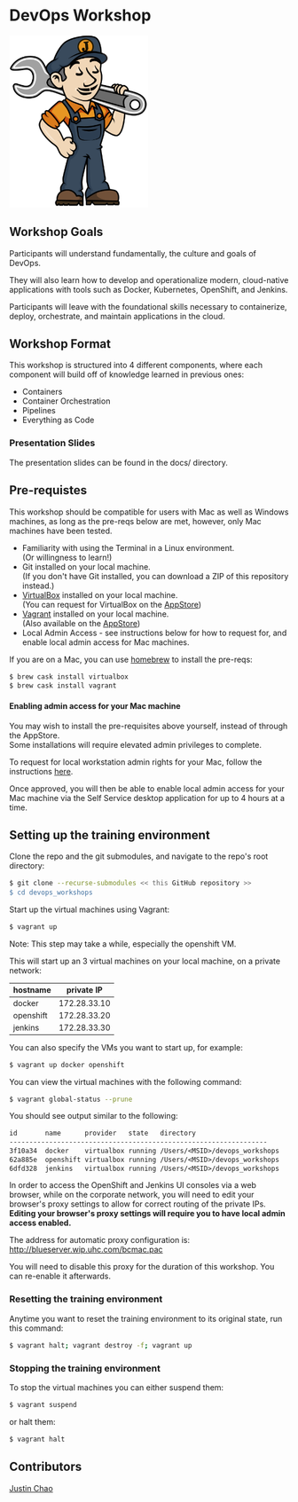 # DevOps Workshop

<img src="docs/images/jenkins_JCasC.png" width="250">

## Workshop Goals

Participants will understand fundamentally, the culture and goals of DevOps.

They will also learn how to develop and operationalize modern, 
cloud-native applications with tools such as Docker, Kubernetes, OpenShift, and Jenkins.

Participants will leave with the foundational skills necessary to 
containerize, deploy, orchestrate, and maintain applications in the cloud.


## Workshop Format
This workshop is structured into 4 different components, where each component will build off of knowledge learned in previous ones:
- Containers
- Container Orchestration
- Pipelines
- Everything as Code

### Presentation Slides
The presentation slides can be found in the docs/ directory.  


## Pre-requistes
This workshop should be compatible for users with Mac as well as Windows machines, 
as long as the pre-reqs below are met, however, only Mac machines have been tested.


- Familiarity with using the Terminal in a Linux environment.   
(Or willingness to learn!)
- Git installed on your local machine.  
(If you don't have Git installed, you can download a ZIP of this repository instead.)
- [VirtualBox](https://www.virtualbox.org/wiki/Downloads) installed on your local machine.   
(You can request for VirtualBox on the [AppStore](http://appstore.uhc.com/AppInfo/AppVersionId/18189?BackToList=/AppList/AppList))
- [Vagrant](https://www.vagrantup.com/docs/installation/) installed on your local machine.   
(Also available on the [AppStore](http://appstore.uhc.com/AppInfo/AppVersionId/15331?BackToList=/AppList/AppList))
- Local Admin Access - see instructions below for how to request for, and enable local admin access for Mac machines.

If you are on a Mac, you can use [homebrew](https://brew.sh/) to install the pre-reqs:
```bash
$ brew cask install virtualbox
$ brew cask install vagrant
```

#### Enabling admin access for your Mac machine
You may wish to install the pre-requisites above yourself, instead of through the AppStore.  
Some installations will require elevated admin privileges to complete.  

To request for local workstation admin rights for your Mac, follow the instructions 
[here](https://helpdesk.uhg.com/knowledge-center/personal-hardware-software/general-applications/mac-computer/181051).

Once approved, you will then be able to enable local admin access for your Mac machine via 
the Self Service desktop application for up to 4 hours at a time.


## Setting up the training environment
Clone the repo and the git submodules, and navigate to the repo's root directory:
```bash
$ git clone --recurse-submodules << this GitHub repository >>
$ cd devops_workshops
```

Start up the virtual machines using Vagrant:  
```bash
$ vagrant up
```
Note: This step may take a while, especially the openshift VM.

This will start up an 3 virtual machines on your local machine, on a private network:  

hostname  | private IP
---       | ---
docker    | 172.28.33.10
openshift | 172.28.33.20
jenkins   | 172.28.33.30


You can also specify the VMs you want to start up, for example:
```bash
$ vagrant up docker openshift
```


You can view the virtual machines with the following command:
```bash
$ vagrant global-status --prune
```

You should see output similar to the following:
```
id       name      provider   state   directory
-----------------------------------------------------------------
3f10a34  docker    virtualbox running /Users/<MSID>/devops_workshops
62a885e  openshift virtualbox running /Users/<MSID>/devops_workshops
6dfd328  jenkins   virtualbox running /Users/<MSID>/devops_workshops
```


In order to access the OpenShift and Jenkins UI consoles via a web browser, while
on the corporate network, you will need to edit your browser's proxy settings to allow
for correct routing of the private IPs.
**Editing your browser's proxy settings will require you to have local admin access enabled.**

The address for automatic proxy configuration is: http://blueserver.wip.uhc.com/bcmac.pac 

You will need to disable this proxy for the duration of this workshop. You can re-enable it afterwards.


### Resetting the training environment
Anytime you want to reset the training environment to its original state, run this command:

```bash
$ vagrant halt; vagrant destroy -f; vagrant up
```

### Stopping the training environment
To stop the virtual machines you can either suspend them:

```bash
$ vagrant suspend
```

or halt them:
```bash
$ vagrant halt
```


## Contributors
[Justin Chao](mailto:justin.chao@optum.com)

